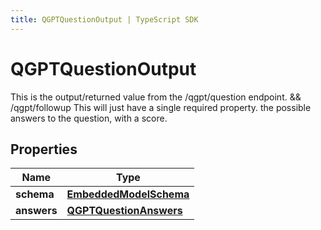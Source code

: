 ```yaml
---
title: QGPTQuestionOutput | TypeScript SDK
---
```



# QGPTQuestionOutput

This is the output/returned value from the /qgpt/question endpoint. && /qgpt/followup  This will just have a single required property. the possible answers to the question, with a score.

## Properties

Name | Type
------------ | -------------
**schema** | [**EmbeddedModelSchema**](EmbeddedModelSchema)
**answers** | [**QGPTQuestionAnswers**](QGPTQuestionAnswers)


